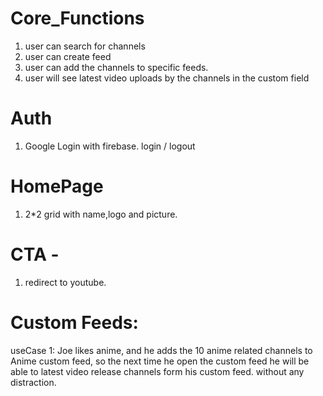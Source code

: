 

# Core_Functions 

1. user can search for channels
2. user can create  feed
3. user can add the channels to specific feeds.
4. user will see latest video uploads by the channels in the custom field


# Auth 
1. Google Login with firebase. login / logout

# HomePage 
1. 2*2 grid with name,logo and picture.


# CTA - 
1. redirect to youtube.


# Custom Feeds:

 useCase 1: Joe likes anime, and he adds the 10 anime related channels to Anime custom feed, so the next time he open the custom feed he will be able to latest video release channels form his custom feed. without any distraction.

